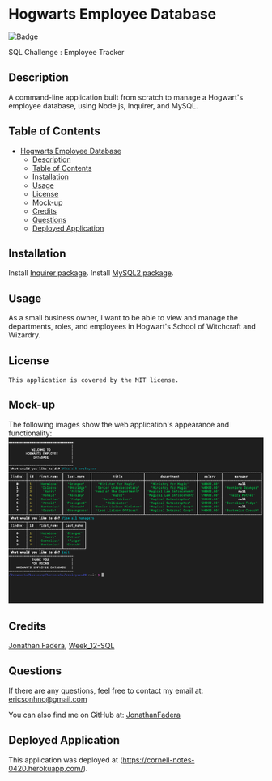 # Hogwarts Employee Database

![Badge](https://img.shields.io/badge/License-MIT-blue.svg)

SQL Challenge : Employee Tracker

## Description 
A command-line application built from scratch to manage a Hogwart's employee database, using Node.js, Inquirer, and MySQL.

## Table of Contents 
- [Hogwarts Employee Database](#hogwarts-employee-database)
  - [Description](#description)
  - [Table of Contents](#table-of-contents)
  - [Installation](#installation)
  - [Usage](#usage)
  - [License](#license)
  - [Mock-up](#mock-up)
  - [Credits](#credits)
  - [Questions](#questions)
  - [Deployed Application](#deployed-application)

## Installation
  Install [Inquirer package](https://www.npmjs.com/package/inquirer/v/8.2.4).
  Install [MySQL2 package](https://www.npmjs.com/package/mysql2).

## Usage
As a small business owner, I want to be able to view and manage the departments, roles, and employees in Hogwart's School of Witchcraft and Wizardry.

## License
    This application is covered by the MIT license.

## Mock-up
The following images show the web application's appearance and functionality:
  ![screenshot of the db using terminal](./assets/images/Screenshot%202023-05-03%20at%208.35.51%20PM.png)

## Credits
[Jonathan Fadera](https://github.com/JonathanFadera), [Week_12-SQL](https://ucb.bootcampcontent.com/UCB-Coding-Bootcamp/UCB-VIRT-FSF-PT-01-2023-U-LOLC/-/tree/main/Week_12-SQL)

## Questions
If there are any questions, feel free to contact my email at: ericsonhnc@gmail.com

You can also find me on GitHub at: [JonathanFadera](https://www.github.com/JonathanFadera)

## Deployed Application
This application was deployed at (https://cornell-notes-0420.herokuapp.com/).